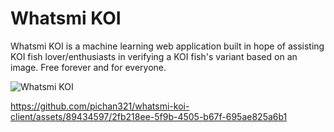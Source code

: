 # Whatsmi KOI #

  Whatsmi KOI is a machine learning web application built in hope of assisting KOI fish lover/enthusiasts in verifying a KOI fish's variant based on an image. Free forever and for everyone.

![Whatsmi KOI](https://i.ibb.co/WGthMdW/readme.png)

https://github.com/pichan321/whatsmi-koi-client/assets/89434597/2fb218ee-5f9b-4505-b67f-695ae825a6b1

